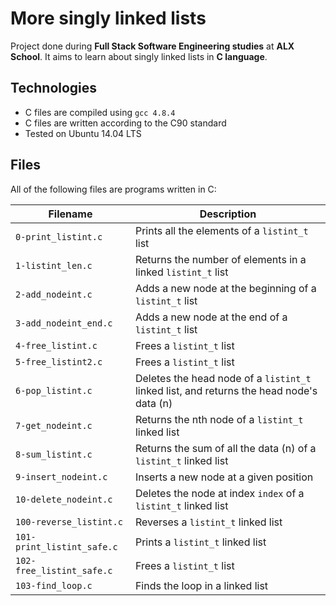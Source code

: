 # More singly linked lists

Project done during **Full Stack Software Engineering studies** at **ALX School**. It aims to learn about singly linked lists in **C language**.

## Technologies

- C files are compiled using `gcc 4.8.4`
- C files are written according to the C90 standard
- Tested on Ubuntu 14.04 LTS

## Files

All of the following files are programs written in C:

| Filename                   | Description                                                                              |
| -------------------------- | ---------------------------------------------------------------------------------------- |
| `0-print_listint.c`        | Prints all the elements of a `listint_t` list                                            |
| `1-listint_len.c`          | Returns the number of elements in a linked `listint_t` list                              |
| `2-add_nodeint.c`          | Adds a new node at the beginning of a `listint_t` list                                   |
| `3-add_nodeint_end.c`      | Adds a new node at the end of a `listint_t` list                                         |
| `4-free_listint.c`         | Frees a `listint_t` list                                                                 |
| `5-free_listint2.c`        | Frees a `listint_t` list                                                                 |
| `6-pop_listint.c`          | Deletes the head node of a `listint_t` linked list, and returns the head node's data (n) |
| `7-get_nodeint.c`          | Returns the nth node of a `listint_t` linked list                                        |
| `8-sum_listint.c`          | Returns the sum of all the data (n) of a `listint_t` linked list                         |
| `9-insert_nodeint.c`       | Inserts a new node at a given position                                                   |
| `10-delete_nodeint.c`      | Deletes the node at index `index` of a `listint_t` linked list                           |
| `100-reverse_listint.c`    | Reverses a `listint_t` linked list                                                       |
| `101-print_listint_safe.c` | Prints a `listint_t` linked list                                                         |
| `102-free_listint_safe.c`  | Frees a `listint_t` list                                                                 |
| `103-find_loop.c`          | Finds the loop in a linked list                                                          |
